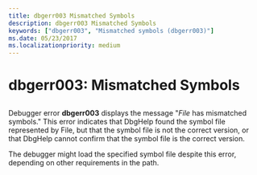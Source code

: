```yaml
---
title: dbgerr003 Mismatched Symbols
description: dbgerr003 Mismatched Symbols
keywords: ["dbgerr003", "Mismatched symbols (dbgerr003)"]
ms.date: 05/23/2017
ms.localizationpriority: medium
---
```


# dbgerr003: Mismatched Symbols


## <span id="ddk_dbgerr003_dbg"></span><span id="DDK_DBGERR003_DBG"></span>


Debugger error **dbgerr003** displays the message "*File* has mismatched symbols." This error indicates that DbgHelp found the symbol file represented by File, but that the symbol file is not the correct version, or that DbgHelp cannot confirm that the symbol file is the correct version.

The debugger might load the specified symbol file despite this error, depending on other requirements in the path.

 

 





